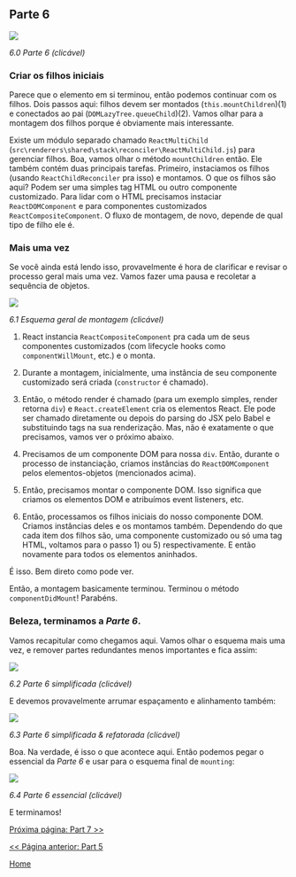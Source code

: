 ## Parte 6

[![](https://rawgit.com/Bogdan-Lyashenko/Under-the-hood-ReactJS/master/stack/images/6/part-6.svg)](https://rawgit.com/Bogdan-Lyashenko/Under-the-hood-ReactJS/master/stack/images/6/part-6.svg)

<em>6.0 Parte 6 (clicável)</em>

### Criar os filhos iniciais

Parece que o elemento em si terminou, então podemos continuar com os filhos. Dois passos aqui: filhos devem ser montados (`this.mountChildren`)(1) e conectados ao pai (`DOMLazyTree.queueChild`)(2). Vamos olhar para a montagem dos filhos porque é obviamente mais interessante.

Existe um módulo separado chamado `ReactMultiChild` (`src\renderers\shared\stack\reconciler\ReactMultiChild.js`) para gerenciar filhos. Boa, vamos olhar o método `mountChildren` então. Ele também contém duas principais tarefas. Primeiro, instaciamos os filhos (usando `ReactChildReconciler` pra isso) e montamos. O que os filhos são aqui? Podem ser uma simples tag HTML ou outro componente customizado. Para lidar com o HTML precisamos instaciar `ReactDOMComponent` e para componentes customizados `ReactCompositeComponent`. O fluxo de montagem, de novo, depende de qual tipo de filho ele é.

### Mais uma vez

Se você ainda está lendo isso, provavelmente é hora de clarificar e revisar o processo geral mais uma vez. Vamos fazer uma pausa e recoletar a sequência de objetos.

[![](https://rawgit.com/Bogdan-Lyashenko/Under-the-hood-ReactJS/master/stack/images/6/overall-mounting-scheme.svg)](https://rawgit.com/Bogdan-Lyashenko/Under-the-hood-ReactJS/master/stack/images/6/overall-mounting-scheme.svg)

<em>6.1 Esquema geral de montagem (clicável)</em>

1) React instancia `ReactCompositeComponent` pra cada um de seus componentes customizados (com lifecycle hooks como `componentWillMount`, etc.) e o monta.

2) Durante a montagem, inicialmente, uma instância de seu componente customizado será criada (`constructor` é chamado).

3) Então, o método render é chamado (para um exemplo simples, render retorna `div`) e `React.createElement` cria os elementos React. Ele pode ser chamado diretamente ou depois do parsing do JSX pelo Babel e substituindo tags na sua renderização. Mas, não é exatamente o que precisamos, vamos ver o próximo abaixo.

4) Precisamos de um componente DOM para nossa `div`. Então, durante o processo de instanciação, criamos instâncias do `ReactDOMComponent` pelos elementos-objetos (mencionados acima).

5) Então, precisamos montar o componente DOM. Isso significa que criamos os elementos DOM e atribuímos event listeners, etc.

6) Então, processamos os filhos iniciais do nosso componente DOM. Criamos instâncias deles e os montamos também. Dependendo do que cada item dos filhos são, uma componente customizado ou só uma tag HTML, voltamos para o passo 1) ou 5) respectivamente. E então novamente para todos os elementos aninhados.

É isso. Bem direto como pode ver.

Então, a montagem basicamente terminou. Terminou o método `componentDidMount`! Parabéns.

### Beleza, terminamos a *Parte 6*.

Vamos recapitular como chegamos aqui. Vamos olhar o esquema mais uma vez, e remover partes redundantes menos importantes e fica assim:

[![](https://rawgit.com/Bogdan-Lyashenko/Under-the-hood-ReactJS/master/stack/images/6/part-6-A.svg)](https://rawgit.com/Bogdan-Lyashenko/Under-the-hood-ReactJS/master/stack/images/6/part-6-A.svg)

<em>6.2 Parte 6 simplificada (clicável)</em>

E devemos provavelmente arrumar espaçamento e alinhamento também:

[![](https://rawgit.com/Bogdan-Lyashenko/Under-the-hood-ReactJS/master/stack/images/6/part-6-B.svg)](https://rawgit.com/Bogdan-Lyashenko/Under-the-hood-ReactJS/master/stack/images/6/part-6-B.svg)

<em>6.3 Parte 6 simplificada & refatorada (clicável)</em>

Boa. Na verdade, é isso o que acontece aqui. Então podemos pegar o essencial da *Parte 6* e usar para o esquema final de `mounting`:

[![](https://rawgit.com/Bogdan-Lyashenko/Under-the-hood-ReactJS/master/stack/images/6/part-6-C.svg)](https://rawgit.com/Bogdan-Lyashenko/Under-the-hood-ReactJS/master/stack/images/6/part-6-C.svg)

<em>6.4 Parte 6 essencial (clicável)</em>

E terminamos!


[Próxima página: Part 7 >>](./Part-7.md)

[<< Página anterior: Part 5](./Part-5.md)


[Home](../../README.md)
